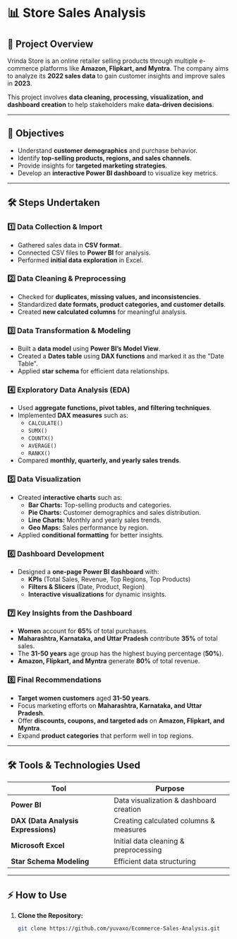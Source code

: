 # 📊 Store Sales Analysis

## 📌 Project Overview

Vrinda Store is an online retailer selling products through multiple e-commerce platforms like **Amazon, Flipkart, and Myntra**. The company aims to analyze its **2022 sales data** to gain customer insights and improve sales in **2023**.  

This project involves **data cleaning, processing, visualization, and dashboard creation** to help stakeholders make **data-driven decisions**.

---

## 🚀 Objectives

- Understand **customer demographics** and purchase behavior.
- Identify **top-selling products, regions, and sales channels**.
- Provide insights for **targeted marketing strategies**.
- Develop an **interactive Power BI dashboard** to visualize key metrics.

---

## 🛠 Steps Undertaken

### 1️⃣ **Data Collection & Import**
- Gathered sales data in **CSV format**.
- Connected CSV files to **Power BI** for analysis.
- Performed **initial data exploration** in Excel.

### 2️⃣ **Data Cleaning & Preprocessing**
- Checked for **duplicates, missing values, and inconsistencies**.
- Standardized **date formats, product categories, and customer details**.
- Created **new calculated columns** for meaningful analysis.

### 3️⃣ **Data Transformation & Modeling**
- Built a **data model** using **Power BI’s Model View**.
- Created a **Dates table** using **DAX functions** and marked it as the "Date Table".
- Applied **star schema** for efficient data relationships.

### 4️⃣ **Exploratory Data Analysis (EDA)**
- Used **aggregate functions, pivot tables, and filtering techniques**.
- Implemented **DAX measures** such as:
  - `CALCULATE()`
  - `SUMX()`
  - `COUNTX()`
  - `AVERAGE()`
  - `RANKX()`
- Compared **monthly, quarterly, and yearly sales trends**.

### 5️⃣ **Data Visualization**
- Created **interactive charts** such as:
  - **Bar Charts:** Top-selling products and categories.
  - **Pie Charts:** Customer demographics and sales distribution.
  - **Line Charts:** Monthly and yearly sales trends.
  - **Geo Maps:** Sales performance by region.
- Applied **conditional formatting** for better insights.

### 6️⃣ **Dashboard Development**
- Designed a **one-page Power BI dashboard** with:
  - **KPIs** (Total Sales, Revenue, Top Regions, Top Products)
  - **Filters & Slicers** (Date, Product, Region)
  - **Interactive visualizations** for dynamic insights.

### 7️⃣ **Key Insights from the Dashboard**
- **Women** account for **65%** of total purchases.
- **Maharashtra, Karnataka, and Uttar Pradesh** contribute **35%** of total sales.
- The **31-50 years** age group has the highest buying percentage (**50%**).
- **Amazon, Flipkart, and Myntra** generate **80%** of total revenue.

### 8️⃣ **Final Recommendations**
- **Target women customers** aged **31-50 years**.
- Focus marketing efforts on **Maharashtra, Karnataka, and Uttar Pradesh**.
- Offer **discounts, coupons, and targeted ads** on **Amazon, Flipkart, and Myntra**.
- Expand **product categories** that perform well in top regions.

---

## 🛠 Tools & Technologies Used

| Tool | Purpose |
|------|---------|
| **Power BI** | Data visualization & dashboard creation |
| **DAX (Data Analysis Expressions)** | Creating calculated columns & measures |
| **Microsoft Excel** | Initial data cleaning & preprocessing |
| **Star Schema Modeling** | Efficient data structuring |

---

## ⚡ How to Use

1. **Clone the Repository:**
   ```bash
   git clone https://github.com/yuvaxo/Ecommerce-Sales-Analysis.git
